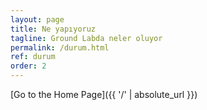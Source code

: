```yaml
---
layout: page
title: Ne yapıyoruz
tagline: Ground Labda neler oluyor
permalink: /durum.html
ref: durum
order: 2
---
```



[Go to the Home Page]({{ '/' | absolute_url }})

